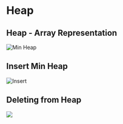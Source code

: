 # Heap

## Heap - Array Representation

![Min Heap](https://miro.medium.com/v2/resize:fit:665/0*zcVbYPDgX_br8ayR.png)

## Insert Min Heap

![Insert](https://he-s3.s3.amazonaws.com/media/uploads/a9ec72b.jpg)

## Deleting from Heap

![](https://he-s3.s3.amazonaws.com/media/uploads/31ddacf.jpg)
